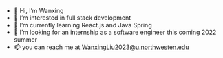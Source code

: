 - 👋 Hi, I’m Wanxing
- 👀 I’m interested in full stack development
- 🌱 I’m currently learning React.js and Java Spring
- 💞️ I’m looking for an internship as a software engineer this coming 2022 summer
- 📫 you can reach me at WanxingLiu2023@u.northwesten.edu

<!---
wanxingliu94/wanxingliu94 is a ✨ special ✨ repository because its `README.md` (this file) appears on your GitHub profile.
You can click the Preview link to take a look at your changes.
--->
